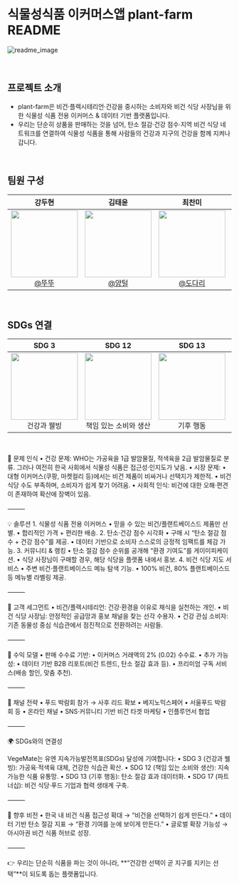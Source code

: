 # 식물성식품 이커머스앱 plant-farm README

![readme_image](https://user-images.githubusercontent.com/112460466/210706312-6a44b60d-a42e-4210-b334-9e5983f70fb3.png)

<br>

## 프로젝트 소개

- plant-farm은 비건·플렉시테리언·건강을 중시하는 소비자와 비건 식당 사장님을 위한 식물성 식품 전용 이커머스 & 데이터 기반 플랫폼입니다.
- 우리는 단순히 상품을 판매하는 것을 넘어, 탄소 절감·건강 점수·지역 비건 식당 네트워크를 연결하여 식물성 식품을 통해 사람들의 건강과 지구의 건강을 함께 지켜나갑니다.


<br>

## 팀원 구성

<div align="center">

| **강두현** | **김태윤** | **최찬미** | **지창언** |
| :------: |  :------: | :------: | :------: |
| [<img src="" height=150 width=150> <br/> @뚜뚜](https://github.com/ocean1229-github) | [<img src="" height=150 width=150> <br/> @양털](https://github.com/k0278kim) | [<img src="" height=150 width=150> <br/> @도다리](https://github.com/) | [<img src="" height=150 width=150> <br/> @찾고있습니다.]() |

</div>

<br>

## SDGs 연결

<div align="center">

| **SDG 3** | **SDG 12** | **SDG 13** | **SDG 17** |
| :------: |  :------: | :------: | :------: |
| <img src="https://upload.wikimedia.org/wikipedia/commons/thumb/b/bc/Sustainable_Development_Goal_03GoodHealth.svg/1200px-Sustainable_Development_Goal_03GoodHealth.svg.png" height=150 width=150> <br/> 건강과 웰빙 | <img src="https://upload.wikimedia.org/wikipedia/commons/thumb/6/65/Sustainable_Development_Goal_12ResponsibleConsumption.svg/1200px-Sustainable_Development_Goal_12ResponsibleConsumption.svg.png" height=150 width=150> <br/> 책임 있는 소비와 생산 | <img src="https://upload.wikimedia.org/wikipedia/commons/thumb/7/7b/Sustainable_Development_Goal_13Climate.svg/2048px-Sustainable_Development_Goal_13Climate.svg.png" height=150 width=150> <br/> 기후 행동 | <img src="https://upload.wikimedia.org/wikipedia/commons/thumb/e/e0/Sustainable_Development_Goal_17Partnerships.svg/1200px-Sustainable_Development_Goal_17Partnerships.svg.png" height=150 width=150> <br/> 파트너십 |

</div>

<br>

🚩 문제 인식
	•	건강 문제: WHO는 가공육을 1급 발암물질, 적색육을 2급 발암물질로 분류. 그러나 여전히 한국 사회에서 식물성 식품은 접근성·인지도가 낮음.
	•	시장 문제:
	•	대형 이커머스(쿠팡, 마켓컬리 등)에서는 비건 제품이 비싸거나 선택지가 제한적.
	•	비건 식당 수도 부족하며, 소비자가 쉽게 찾기 어려움.
	•	사회적 인식: 비건에 대한 오해·편견이 존재하여 확산에 장벽이 있음.

⸻

💡 솔루션
	1.	식물성 식품 전용 이커머스
	•	믿을 수 있는 비건/플랜트베이스드 제품만 선별.
	•	합리적인 가격 + 편리한 배송.
	2.	탄소·건강 점수 시각화
	•	구매 시 “탄소 절감 점수 + 건강 점수”를 제공.
	•	데이터 기반으로 소비자 스스로의 긍정적 임팩트를 체감 가능.
	3.	커뮤니티 & 랭킹
	•	탄소 절감 점수 순위를 공개해 “환경 기여도”를 게이미피케이션.
	•	식당 사장님이 구매할 경우, 해당 식당을 플랫폼 내에서 홍보.
	4.	비건 식당 지도 서비스
	•	주변 비건·플랜트베이스드 메뉴 탐색 기능.
	•	100% 비건, 80% 플랜트베이스드 등 메뉴별 라벨링 제공.

⸻

🎯 고객 세그먼트
	•	비건/플렉시테리언: 건강·환경을 이유로 채식을 실천하는 개인.
	•	비건 식당 사장님: 안정적인 공급망과 홍보 채널을 찾는 선각 수용자.
	•	건강 관심 소비자: 기존 동물성 중심 식습관에서 점진적으로 전환하려는 사람들.

⸻

💸 수익 모델
	•	판매 수수료 기반:
	•	이커머스 거래액의 2% (0.02) 수수료.
	•	추가 가능성:
	•	데이터 기반 B2B 리포트(비건 트렌드, 탄소 절감 효과 등).
	•	프리미엄 구독 서비스(배송 할인, 맞춤 추천).

⸻

📣 채널 전략
	•	푸드 박람회 참가 → 사후 리드 확보
	•	베지노믹스페어
	•	서울푸드 박람회 등
	•	온라인 채널
	•	SNS·커뮤니티 기반 비건 타겟 마케팅
	•	인플루언서 협업

⸻

🌍 SDGs와의 연결성

VegeMate는 유엔 지속가능발전목표(SDGs) 달성에 기여합니다:
	•	SDG 3 (건강과 웰빙): 가공육·적색육 대체, 건강한 식습관 확산.
	•	SDG 12 (책임 있는 소비와 생산): 지속 가능한 식품 유통망.
	•	SDG 13 (기후 행동): 탄소 절감 효과 데이터화.
	•	SDG 17 (파트너십): 비건 식당·푸드 기업과 협력 생태계 구축.

⸻

🚀 향후 비전
	•	한국 내 비건 식품 접근성 확대 → “비건을 선택하기 쉽게 만든다.”
	•	데이터 기반 탄소 절감 지표 → “환경 기여를 눈에 보이게 만든다.”
	•	글로벌 확장 가능성 → 아시아권 비건 식품 허브로 성장.

⸻

👉 우리는 단순히 식품을 파는 것이 아니라, **“건강한 선택이 곧 지구를 지키는 선택”**이 되도록 돕는 플랫폼입니다.
